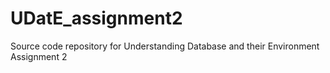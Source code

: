 # UDatE_assignment2
Source code repository for Understanding Database and their Environment Assignment 2
